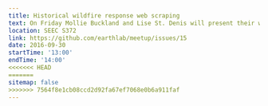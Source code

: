 ```yaml
---
title: Historical wildfire response web scraping
text: On Friday Mollie Buckland and Lise St. Denis will present their web scraping scheme with Selenium to get loads of historical fire response data from ICS-209 forms.
location: SEEC S372
link: https://github.com/earthlab/meetup/issues/15
date: 2016-09-30
startTime: '13:00'
endTime: '14:00'
<<<<<<< HEAD
=======
sitemap: false
>>>>>>> 7564f8e1cb08ccd2d92fa67ef7068e0b6a911faf
---
```

